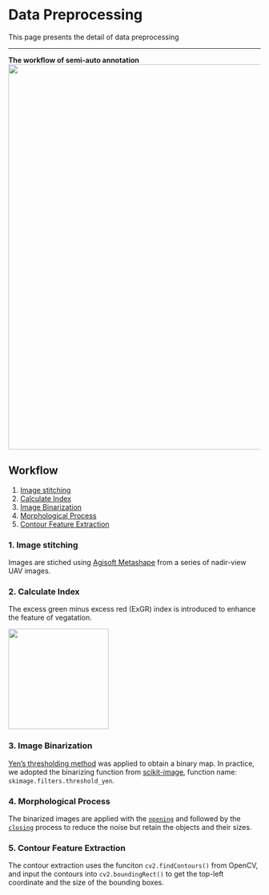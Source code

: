 # Data Preprocessing
This page presents the detail of data preprocessing  

---

**The workflow of semi-auto annotation**
<img src="https://raw.githubusercontent.com/aipal-nchu/RiceShootCounting/main/images/Preprocessing-2.png" width="768">



## Workflow
  1. [Image stitching](#1-image-stitching)
  2. [Calculate Index](#2-calculate-index)
  3. [Image Binarization](#3-image-binarization)
  4. [Morphological Process](#4-morphological-process)
  5. [Contour Feature Extraction](#5-contour-feature-extraction)  

### 1. Image stitching
Images are stiched using [Agisoft Metashape](https://www.agisoft.com/) from a series of nadir-view UAV images.  

### 2. Calculate Index  
The excess green minus excess red (ExGR) index is introduced to enhance the feature of vegatation.  

<img src="https://latex.codecogs.com/svg.latex?ExGR%20=%203\times%20G-2.4\times%20R-B" width="200">  

### 3. Image Binarization
[Yen’s thresholding method](https://dx.doi.org/10.1109/83.366472) was applied to obtain a binary map. In practice, we adopted the binarizing function from [scikit-image](https://scikit-image.org/docs/dev/api/skimage.filters.html?highlight=otsu#skimage.filters.threshold_yen), function name: `skimage.filters.threshold_yen`.

### 4. Morphological Process
The binarized images are applied with the [`opening`](https://scikit-image.org/docs/dev/api/skimage.morphology.html#skimage.morphology.opening) and followed by the [`closing`](https://scikit-image.org/docs/dev/api/skimage.morphology.html#skimage.morphology.closing) process to reduce the noise but retain the objects and their sizes. 

### 5. Contour Feature Extraction
The contour extraction uses the funciton `cv2.findContours()` from OpenCV, and input the contours into `cv2.boundingRect()` to get the top-left coordinate and the size of the bounding boxes.


